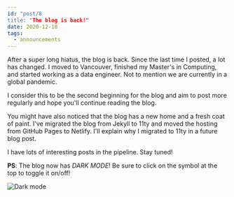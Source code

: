 ```yaml
---
id: "post/8
title: "The blog is back!"
date: 2020-12-18
tags:
  - announcements
---
```


<!-- Excerpt Start -->
After a super long hiatus, the blog is back. Since the last time I posted, a lot has changed. I moved to Vancouver, finished my Master's in Computing, and started working as a data engineer. Not to mention we are currently in a global pandemic. 

I consider this to be the second beginning for the blog and aim to post more regularly and hope you'll continue reading the blog.
<!-- Excerpt End -->

You might have also noticed that the blog has a new home and a fresh coat of paint. I've migrated the blog from Jekyll to 11ty and moved the hosting from GitHub Pages to Netlify. I'll explain why I migrated to 11ty in a future blog post.

I have lots of interesting posts in the pipeline. Stay tuned!

**PS**: The blog now has _DARK MODE_! Be sure to click on the symbol at the top to toggle it on/off!


![Dark mode](/img/dark-mode.gif)